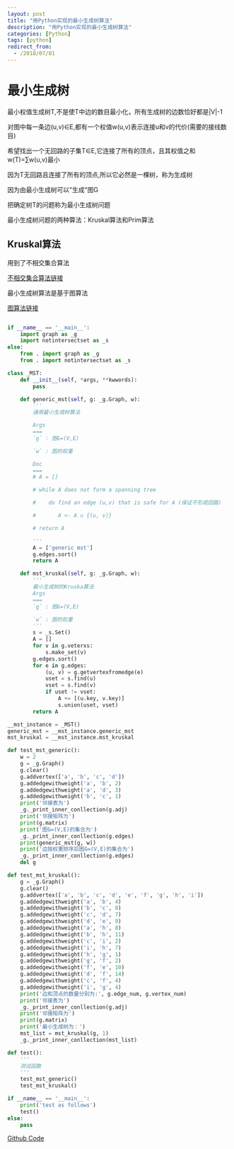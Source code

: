 ```yaml
---
layout: post
title: "用Python实现的最小生成树算法"
description: "用Python实现的最小生成树算法"
categories: [Python]
tags: [python]
redirect_from:
  - /2018/07/01
---
```


# 最小生成树

最小权值生成树T,不是使T中边的数目最小化，所有生成树的边数恰好都是|V|-1

对图中每一条边(u,v)∈E,都有一个权值w(u,v)表示连接u和v的代价(需要的接线数目)

希望找出一个无回路的子集T∈E,它连接了所有的顶点，且其权值之和w(T)=∑w(u,v)最小

因为T无回路且连接了所有的顶点,所以它必然是一棵树，称为生成树

因为由最小生成树可以"生成"图G

把确定树T的问题称为最小生成树问题

最小生成树问题的两种算法：Kruskal算法和Prim算法

## Kruskal算法

用到了不相交集合算法

[不相交集合算法链接](https://github.com/Peefy/CLRS_dugu_code-master/blob/master/src/chapter21)

最小生成树算法是基于图算法

[图算法链接](https://github.com/Peefy/CLRS_dugu_code-master/blob/master/src/chapter22)

```python

if __name__ == '__main__':
    import graph as _g
    import notintersectset as _s
else:
    from . import graph as _g
    from . import notintersectset as _s

class _MST:
    def __init__(self, *args, **kwwords):
        pass

    def generic_mst(self, g: _g.Graph, w):
        '''
        通用最小生成树算法

        Args
        ===
        `g` : 图G=(V,E)

        `w` : 图的权重

        Doc
        ===
        # A = []

        # while A does not form a spanning tree

        #    do find an edge (u,v) that is safe for A (保证不形成回路)

        #       A <- A ∪ {(u, v)}

        # return A

        '''
        A = ['generic mst']
        g.edges.sort()
        return A

    def mst_kruskal(self, g: _g.Graph, w):
        '''
        最小生成树的Kruska算法
        Args
        ===
        `g` : 图G=(V,E)

        `w` : 图的权重
        '''
        s = _s.Set()
        A = []
        for v in g.veterxs:
            s.make_set(v)
        g.edges.sort()
        for e in g.edges:
            (u, v) = g.getvertexfromedge(e)
            uset = s.find(u)
            vset = s.find(v)
            if uset != vset:
                A += [(u.key, v.key)]
                s.union(uset, vset)
        return A

__mst_instance = _MST()
generic_mst = __mst_instance.generic_mst
mst_kruskal = __mst_instance.mst_kruskal

def test_mst_generic():
    w = 2
    g = _g.Graph()
    g.clear()
    g.addvertex(['a', 'b', 'c', 'd'])
    g.addedgewithweight('a', 'b', 2)
    g.addedgewithweight('a', 'd', 3)
    g.addedgewithweight('b', 'c', 1)
    print('邻接表为')
    _g._print_inner_conllection(g.adj)
    print('邻接矩阵为')
    print(g.matrix)
    print('图G=(V,E)的集合为')
    _g._print_inner_conllection(g.edges)
    print(generic_mst(g, w))
    print('边按权重排序后图G=(V,E)的集合为')
    _g._print_inner_conllection(g.edges)
    del g

def test_mst_kruskal():
    g = _g.Graph()
    g.clear()
    g.addvertex(['a', 'b', 'c', 'd', 'e', 'f', 'g', 'h', 'i'])
    g.addedgewithweight('a', 'b', 4)
    g.addedgewithweight('b', 'c', 8)
    g.addedgewithweight('c', 'd', 7)
    g.addedgewithweight('d', 'e', 9)
    g.addedgewithweight('a', 'h', 8)
    g.addedgewithweight('b', 'h', 11)
    g.addedgewithweight('c', 'i', 2)
    g.addedgewithweight('i', 'h', 7)
    g.addedgewithweight('h', 'g', 1)
    g.addedgewithweight('g', 'f', 2)
    g.addedgewithweight('f', 'e', 10)
    g.addedgewithweight('d', 'f', 14)
    g.addedgewithweight('c', 'f', 4)
    g.addedgewithweight('i', 'g', 4)
    print('边和顶点的数量分别为:', g.edge_num, g.vertex_num)
    print('邻接表为')
    _g._print_inner_conllection(g.adj)
    print('邻接矩阵为')
    print(g.matrix)
    print('最小生成树为：')
    mst_list = mst_kruskal(g, 1)
    _g._print_inner_conllection(mst_list)

def test():
    '''
    测试函数
    '''
    test_mst_generic()
    test_mst_kruskal()

if __name__ == '__main__':
    print('test as follows')
    test()
else:
    pass

```

[Github Code](https://github.com/Peefy/CLRS_dugu_code-master/blob/master/src/chapter23)
